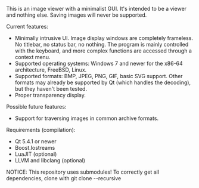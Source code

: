 This is an image viewer with a minimalist GUI. It's intended to be a viewer and nothing else. Saving images will never be supported.

Current features:
* Minimally intrusive UI. Image display windows are completely frameless. No titlebar, no status bar, no nothing. The program is mainly controlled with the keyboard, and more complex functions are accessed through a context menu.
* Supported operating systems: Windows 7 and newer for the x86-64 architecture, FreeBSD, Linux.
* Supported formats: BMP, JPEG, PNG, GIF, basic SVG support. Other formats may already be supported by Qt (which handles the decoding), but they haven't been tested.
* Proper transparency display.

Possible future features:
* Support for traversing images in common archive formats.

Requirements (compilation):
* Qt 5.4.1 or newer
* Boost.Iostreams
* LuaJIT (optional)
* LLVM and libclang (optional)

NOTICE: This repository uses submodules! To correctly get all dependencies, clone with git clone --recursive <url>
